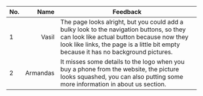 |No.|Name|Feedback|
|---|------:|-------|
|1|Vasil|The page looks alright, but you could add a bulky look to the navigation buttons, so they can look like actual button because now they look like links, the page is a little bit empty because it has no background pictures.
|2|Armandas|It misses some details to the logo when you buy a phone from the website, the picture looks squashed, you can also putting some more information in about us section.